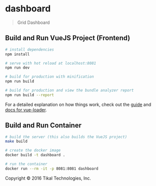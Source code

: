 # dashboard

> Grid Dashboard

## Build and Run VueJS Project (Frontend)

``` bash
# install dependencies
npm install

# serve with hot reload at localhost:8081
npm run dev

# build for production with minification
npm run build

# build for production and view the bundle analyzer report
npm run build --report
```

For a detailed explanation on how things work, check out the [guide](http://vuejs-templates.github.io/webpack/) and [docs for vue-loader](http://vuejs.github.io/vue-loader).

## Build and Run Container

``` bash
# build the server (this also builds the VueJS project)
make build

# create the docker image
docker build -t dashboard .

# run the container
docker run --rm -it -p 8081:8081 dashboard
```

Copyright © 2016 Tikal Technologies, Inc.